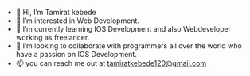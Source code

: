 - 👋 Hi, I’m Tamirat kebede
- 👀 I’m interested in Web Development. 
- 🌱 I’m currently learning IOS Development and also  Webdeveloper  working as freelancer.
- 💞️ I’m looking to collaborate with programmers all over the world who have a passion on IOS Development.
- 📫 you can reach me out at tamiratkebede120@gmail.com

<!---
kika1s1/kika1s1 is a ✨ special ✨ repository because its `README.md` (this file) appears on your GitHub profile.
You can click the Preview link to take a look at your changes.
--->
